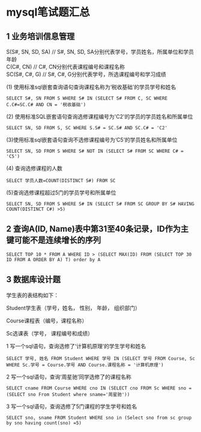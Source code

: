 # mysql笔试题汇总

## 1 业务培训信息管理

S(S#, SN, SD, SA)  // S#, SN, SD, SA分别代表学号，学员姓名，所属单位和学员年龄  
C(C#, CN)  // C#, CN分别代表课程编号和课程名称  
SC(S#, C#, G)  // S#, C#, G分别代表学号，所选课程编号和学习成绩  

 (1) 使用标准sql嵌套查询语句查询课程名称为‘税收基础’的学员学号和姓名

```mysql
SELECT S#, SN FROM S WHERE S# IN (SELECT S# FROM C, SC WHERE C.C#=SC.C# AND CN = '税收基础')
```

(2) 使用标准SQL嵌套语句查询选修课程编号为'C2'的学员的学员姓名和所属单位

```mysql
SELECT SN, SD FROM S, SC WHERE S.S# = SC.S# AND SC.C# = 'C2'
```

(3)使用标准sql嵌套语句查询不选修课程编号为‘C5’的学员姓名和所属单位

```mysql
SELECT SN, SD FROM S WHERE S# NOT IN (SELECT S# FROM SC WHERE C# = 'C5')
```

(4) 查询选修课程的人数

```mysql
SELECT 学员人数=COUNT(DISTINCT S#) FROM SC
```

(5)查询选修课程超过5门的学员学号和所属单位

```mysql
SELECT SN, SD FROM S WHERE S# IN (SELECT S# FROM SC GROUP BY S# HAVING COUNT(DISTINCT C#) >5)
```

## 2 查询A(ID, Name)表中第31至40条记录，ID作为主键可能不是连续增长的序列

```mysql
SELECT TOP 10 * FROM A WHERE ID > (SELECT MAX(ID) FROM (SELECT TOP 30 ID FROM A ORDER BY A) T) order by A
```

## 3 数据库设计题

学生表的表结构如下：

Student学生表（学号，姓名， 性别， 年龄， 组织部门）  

Course课程表（编号，课程名称）

Sc选课表（学号， 课程编号和成绩）

1 写一个sql语句，查询选修了‘计算机原理’的学生学号和姓名

```mysql
SELECT 学号, 姓名 FROM Student WHERE 学号 IN (SELECT 学号 FROM Course, Sc WHERE Sc.学号 = Course.学号 AND Course.课程名称 = '计算机原理')
```

2 写一个sql语句，查询‘周星驰’同学选修了的课程名称

```mysql
SELECT cname FROM Course WHERE cno IN (SELECT cno FROM Sc WHERE sno = (SELECT sno From Student where sname='周星驰'))
```

3 写一个sql语句，查询选修了5门课程的学生学号和姓名

```mysql
SELECT sno, sname FROM Student WHERE sno in (Select sno from sc group by sno having count(sno) =5)
```

